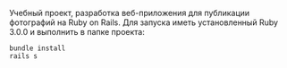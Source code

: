 Учебный проект, разработка веб-приложения для публикации фотографий на Ruby on Rails.
Для запуска иметь установленный Ruby 3.0.0 и выполнить в папке проекта: 
```
bundle install
rails s
```
